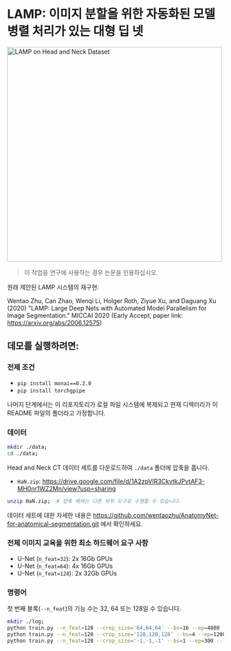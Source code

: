 # LAMP: 이미지 분할을 위한 자동화된 모델 병렬 처리가 있는 대형 딥 넷

<p>
<img src="./fig/acc_speed_han_0_5hor.png" alt="LAMP on Head and Neck Dataset" width="500"/>
</p>


> 이 작업을 연구에 사용하는 경우 논문을 인용하십시오.

원래 제안된 LAMP 시스템의 재구현:

Wentao Zhu, Can Zhao, Wenqi Li, Holger Roth, Ziyue Xu, and Daguang Xu (2020)
"LAMP: Large Deep Nets with Automated Model Parallelism for Image Segmentation."
MICCAI 2020 (Early Accept, paper link: https://arxiv.org/abs/2006.12575)

## 데모를 실행하려면:

### 전제 조건
- `pip install monai==0.2.0`
- `pip install torchgpipe`

나머지 단계에서는 이 리포지토리가 로컬 파일 시스템에 복제되고 현재 디렉터리가 이 README 파일의 폴더라고 가정합니다.

### 데이터
```bash
mkdir ./data;
cd ./data;
```

Head and Neck CT 데이터 세트를 다운로드하여 `./data` 폴더에 압축을 풉니다.

- `HaN.zip`: https://drive.google.com/file/d/1A2zpVlR3CkvtkJPvtAF3-MH0nr1WZ2Mn/view?usp=sharing
```bash
unzip HaN.zip;  # 압축 해제는 다른 외부 도구로 수행할 수 있습니다.
```

데이터 세트에 대한 자세한 내용은 https://github.com/wentaozhu/AnatomyNet-for-anatomical-segmentation.git 에서 확인하세요.


### 전체 이미지 교육을 위한 최소 하드웨어 요구 사항
- U-Net (`n_feat=32`): 2x 16Gb GPUs
- U-Net (`n_feat=64`): 4x 16Gb GPUs
- U-Net (`n_feat=128`): 2x 32Gb GPUs

### 명령어
첫 번째 블록(`--n_feat`)의 기능 수는 32, 64 또는 128일 수 있습니다.
```bash
mkdir ./log;
python train.py --n_feat=128 --crop_size='64,64,64' --bs=16 --ep=4800  --lr=0.001 > ./log/YOURLOG.log
python train.py --n_feat=128 --crop_size='128,128,128' --bs=4 --ep=1200 --lr=0.001 --pretrain='./HaN_32_16_1200_64,64,64_0.001_*'  > ./log/YOURLOG.log
python train.py --n_feat=128 --crop_size='-1,-1,-1' --bs=1 --ep=300 --lr=0.001 --pretrain='./HaN_32_16_1200_64,64,64_0.001_*' > ./log/YOURLOG.log
```

